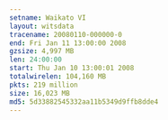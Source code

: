 ```yaml
---
setname: Waikato VI
layout: witsdata
tracename: 20080110-000000-0
end: Fri Jan 11 13:00:00 2008
gzsize: 4,997 MB
len: 24:00:00
start: Thu Jan 10 13:00:01 2008
totalwirelen: 104,160 MB
pkts: 219 million
size: 16,023 MB
md5: 5d33882545332aa11b5349d9ffb8dde4
---
```

